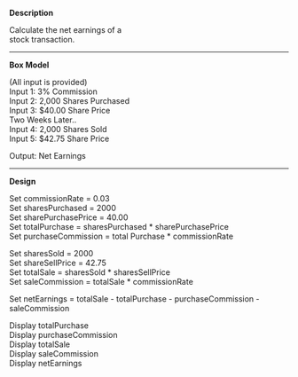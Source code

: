 **Description**

Calculate the net earnings of a  
stock transaction.

***********************************

**Box Model**

(All input is provided)  
Input 1: 3% Commission  
Input 2: 2,000 Shares Purchased  
Input 3: $40.00 Share Price    
Two Weeks Later..  
Input 4: 2,000 Shares Sold  
Input 5: $42.75 Share Price


Output: Net Earnings

***********************************

**Design**

Set commissionRate = 0.03  
Set sharesPurchased = 2000  
Set sharePurchasePrice = 40.00  
Set totalPurchase = sharesPurchased * sharePurchasePrice  
Set purchaseCommission = total Purchase * commissionRate

Set sharesSold = 2000  
Set shareSellPrice = 42.75  
Set totalSale = sharesSold * sharesSellPrice  
Set saleCommission = totalSale * commissionRate  

Set netEarnings = totalSale - totalPurchase - purchaseCommission - saleCommission

Display totalPurchase  
Display purchaseCommission  
Display totalSale  
Display saleCommission  
Display netEarnings